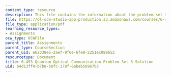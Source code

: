 ```yaml
---
content_type: resource
description: This file contains the information about the problem set 3 solution.
file: https://ol-ocw-studio-app-production.s3.amazonaws.com/courses/6-453-quantum-optical-communication-fall-2016/64d13ff4b7b8b0fc370f6abab50967b3_MIT6_453F16_PS3_sol.pdf
file_type: application/pdf
learning_resource_types:
- Assignments
ocw_type: OCWFile
parent_title: Assignments
parent_type: CourseSection
parent_uid: e62338e5-2aef-9f6e-6fe0-2251ec080652
resourcetype: Document
title: 6.453 Quantum Optical Communication Problem Set 3 Solution
uid: 64d13ff4-b7b8-b0fc-370f-6abab50967b3
---
```

